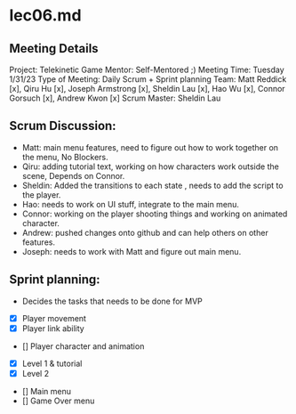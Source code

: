 # lec06.md

## Meeting Details

Project: Telekinetic Game
Mentor: Self-Mentored ;)
Meeting Time: Tuesday 1/31/23
Type of Meeting: Daily Scrum + Sprint planning
Team: Matt Reddick [x], Qiru Hu [x], Joseph Armstrong [x], Sheldin Lau [x], Hao Wu [x], Connor Gorsuch [x], Andrew Kwon [x]
Scrum Master: Sheldin Lau

## Scrum Discussion:

- Matt: main menu features, need to figure out how to work together on the menu, No Blockers.
- Qiru: adding tutorial text, working on how characters work outside the scene, Depends on Connor.
- Sheldin: Added the transitions to each state , needs to add the script to the player.
- Hao: needs to work on UI stuff, integrate to the main menu.
- Connor: working on the player shooting things and working on animated character.
- Andrew:  pushed changes onto github and can help others on other features.
- Joseph: needs to work with Matt and figure out main menu.

## Sprint planning:

- Decides the tasks that needs to be done for MVP
- [x] Player movement
- [x] Player link ability
- [] Player character and animation
- [x] Level 1 & tutorial
- [x] Level 2
- [] Main menu
- [] Game Over menu